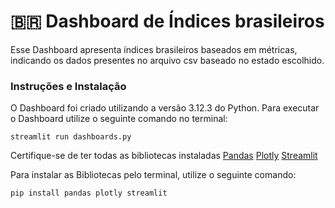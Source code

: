 # 🇧🇷 Dashboard de Índices brasileiros
Esse Dashboard apresenta índices brasileiros baseados em métricas, indicando os dados presentes no arquivo csv baseado no estado escolhido.

### Instruções e Instalação
O Dashboard foi criado utilizando a versão 3.12.3 do Python.
Para executar o Dashboard utilize o seguinte comando no terminal:
```
streamlit run dashboards.py
```
Certifique-se de ter todas as bibliotecas instaladas
[Pandas](https://pandas.pydata.org/)
[Plotly]([http://projetodesenvolve.com.br](https://plotly.com/graphing-libraries/))
[Streamlit](https://streamlit.io/)

Para instalar as Bibliotecas pelo terminal, utilize o seguinte comando:
```
pip install pandas plotly streamlit
```


